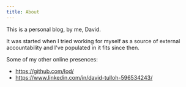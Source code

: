 ```yaml
---
title: About
---
```


This is a personal blog, by me, David.

It was started when I tried working for myself as a source of external accountability and I've populated in it fits since then.

Some of my other online presences:

* https://github.com/lod/
* https://www.linkedin.com/in/david-tulloh-596534243/
